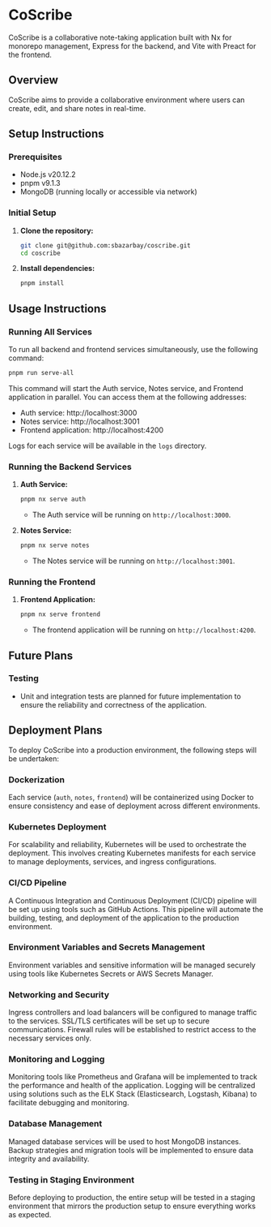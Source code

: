 # CoScribe

CoScribe is a collaborative note-taking application built with Nx for monorepo management, Express for the backend, and Vite with Preact for the frontend.

## Overview

CoScribe aims to provide a collaborative environment where users can create, edit, and share notes in real-time.

## Setup Instructions

### Prerequisites

- Node.js v20.12.2
- pnpm v9.1.3
- MongoDB (running locally or accessible via network)

### Initial Setup

1. **Clone the repository:**

    ```bash
    git clone git@github.com:sbazarbay/coscribe.git
    cd coscribe
    ```

2. **Install dependencies:**

    ```bash
    pnpm install
    ```

## Usage Instructions

### Running All Services

To run all backend and frontend services simultaneously, use the following command:

```bash
pnpm run serve-all
```

This command will start the Auth service, Notes service, and Frontend application in parallel. You can access them at the following addresses:

- Auth service: http://localhost:3000
- Notes service: http://localhost:3001
- Frontend application: http://localhost:4200

Logs for each service will be available in the `logs` directory.

### Running the Backend Services

1. **Auth Service:**

    ```bash
    pnpm nx serve auth
    ```

    - The Auth service will be running on `http://localhost:3000`.  

2. **Notes Service:**

    ```bash
    pnpm nx serve notes
    ```

    - The Notes service will be running on `http://localhost:3001`.

### Running the Frontend

1. **Frontend Application:**

    ```bash
    pnpm nx serve frontend
    ```

    - The frontend application will be running on `http://localhost:4200`.

## Future Plans

### Testing

- Unit and integration tests are planned for future implementation to ensure the reliability and correctness of the application.

## Deployment Plans

To deploy CoScribe into a production environment, the following steps will be undertaken:

### Dockerization

Each service (`auth`, `notes`, `frontend`) will be containerized using Docker to ensure consistency and ease of deployment across different environments.

### Kubernetes Deployment

For scalability and reliability, Kubernetes will be used to orchestrate the deployment. This involves creating Kubernetes manifests for each service to manage deployments, services, and ingress configurations.

### CI/CD Pipeline

A Continuous Integration and Continuous Deployment (CI/CD) pipeline will be set up using tools such as GitHub Actions. This pipeline will automate the building, testing, and deployment of the application to the production environment.

### Environment Variables and Secrets Management

Environment variables and sensitive information will be managed securely using tools like Kubernetes Secrets or AWS Secrets Manager.

### Networking and Security

Ingress controllers and load balancers will be configured to manage traffic to the services. SSL/TLS certificates will be set up to secure communications. Firewall rules will be established to restrict access to the necessary services only.

### Monitoring and Logging

Monitoring tools like Prometheus and Grafana will be implemented to track the performance and health of the application. Logging will be centralized using solutions such as the ELK Stack (Elasticsearch, Logstash, Kibana) to facilitate debugging and monitoring.

### Database Management

Managed database services will be used to host MongoDB instances. Backup strategies and migration tools will be implemented to ensure data integrity and availability.

### Testing in Staging Environment

Before deploying to production, the entire setup will be tested in a staging environment that mirrors the production setup to ensure everything works as expected.
